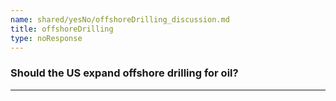 ```yaml
---
name: shared/yesNo/offshoreDrilling_discussion.md
title: offshoreDrilling
type: noResponse
---
```


### Should the US expand offshore drilling for oil?

---


